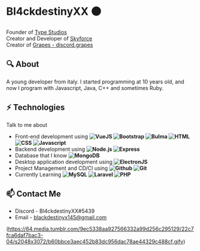 # Bl4ckdestinyXX ⚫
Founder of [Type Studios](https://discord.gg/USUhuUM3He) <br>
Creator and Developer of  [Skyforce](https://discord.gg/xJ6Qmn2AWw) <br>
Creator of [Grapes - discord.grapes](https://github.com/BlackdestinyXX/Grapes-discord.grapes)

## 🔍 About
A young developer from italy. I started programming at 10 years old, and now I program with Javascript, Java, C++ and sometimes Ruby.

## ⚡ Technologies
Talk to me about
- Front-end development using **![VueJS](https://img.shields.io/badge/-VueJS-black?&logo=vue.js) ![Bootstrap](https://img.shields.io/badge/-Bootstrap-black?&logo=bootstrap) ![Bulma](https://img.shields.io/badge/-Bulma-black?&logo=bulma) ![HTML](https://img.shields.io/badge/-HTML-black?&logo=html5) ![CSS](https://img.shields.io/badge/-CSS-black?&logo=css3) ![Javascript](https://img.shields.io/badge/-Javascript-black?&logo=javascript)**
- Backend development using **![Node.js](https://img.shields.io/badge/-Node.js-black?&logo=node.js) ![Express](https://img.shields.io/badge/-Express-black?&logo=express)**
- Database that I know **![MongoDB](https://img.shields.io/badge/-MongoDB-black?&logo=mongodb)**
- Desktop application development using **![ElectronJS](https://img.shields.io/badge/-Electron-black?&logo=electron)**
- Project Management and CD/CI using **![Github](https://img.shields.io/badge/-Github-black?&logo=github) ![Git](https://img.shields.io/badge/-Git-black?&logo=git)**
- Currently Learning **![MySQL](https://img.shields.io/badge/-MySQL-black?&logo=mysql) ![Laravel](https://img.shields.io/badge/-Laravel-black?&logo=laravel) ![PHP](https://img.shields.io/badge/-PHP-black?&logo=php)**

## 📫 Contact Me
- Discord - Bl4ckdestinyXX#5439
- Email - blackdestinyx145@gmail.com

(https://64.media.tumblr.com/9ec5338aa927566332a99d256c295129/22c7fca6daf7bac3-04/s2048x3072/b60bbce3aec452b83dc956dac78ae44329c488cf.gifv)
